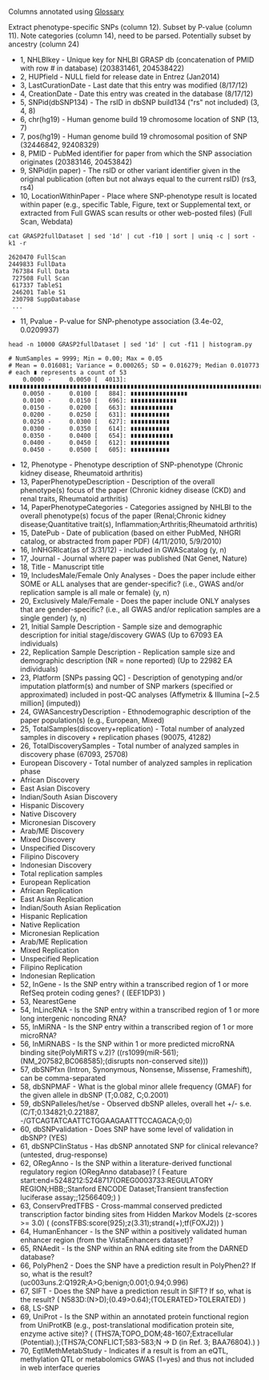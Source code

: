 Columns annotated using [Glossary](http://grasp.nhlbi.nih.gov/Glossary.aspx)

Extract phenotype-specific SNPs (column 12). Subset by P-value (column 11). Note categories (column 14), need to be parsed. Potentially subset by ancestry (column 24)

- 1, NHLBIkey - Unique key for NHLBI GRASP db (concatenation of PMID with row # in database) (203831461, 204538422)
- 2, HUPfield - NULL field for release date in Entrez (Jan2014)
- 3, LastCurationDate - Last date that this entry was modified (8/17/12)
- 4, CreationDate - Date this entry was created in the database (8/17/12)
- 5, SNPid(dbSNP134) - The rsID in dbSNP build134 ("rs" not included) (3, 4, 8)
- 6, chr(hg19) - Human genome build 19 chromosome location of SNP (13, 7)
- 7, pos(hg19) - Human genome build 19 chromosomal position of SNP (32446842, 92408329)
- 8, PMID - PubMed identifier for paper from which the SNP association originates (20383146, 20453842)
- 9, SNPid(in paper) - The rsID or other variant identifier given in the original publication (often but not always equal to the current rsID) (rs3, rs4)
- 10, LocationWithinPaper - Place where SNP-phenotype result is located within paper (e.g., specific Table, Figure, text or Supplemental text, or extracted from Full GWAS scan results or other web-posted files) (Full Scan, Webdata) 

`cat GRASP2fullDataset | sed '1d' | cut -f10 | sort | uniq -c | sort -k1 -r`

	2620470 FullScan
	2449833 FullData
	 767384 Full Data
	 727508 Full Scan
	 617337 TableS1
	 246201 Table S1
	 230798 SuppDatabase
	 ...

- 11, Pvalue - P-value for SNP-phenotype association (3.4e-02, 0.0209937)

`head -n 10000 GRASP2fullDataset | sed '1d' | cut -f11 | histogram.py`

	# NumSamples = 9999; Min = 0.00; Max = 0.05
	# Mean = 0.016081; Variance = 0.000265; SD = 0.016279; Median 0.010773
	# each ∎ represents a count of 53
	    0.0000 -     0.0050 [  4013]: ∎∎∎∎∎∎∎∎∎∎∎∎∎∎∎∎∎∎∎∎∎∎∎∎∎∎∎∎∎∎∎∎∎∎∎∎∎∎∎∎∎∎∎∎∎∎∎∎∎∎∎∎∎∎∎∎∎∎∎∎∎∎∎∎∎∎∎∎∎∎∎∎∎∎∎
	    0.0050 -     0.0100 [   884]: ∎∎∎∎∎∎∎∎∎∎∎∎∎∎∎∎
	    0.0100 -     0.0150 [   696]: ∎∎∎∎∎∎∎∎∎∎∎∎∎
	    0.0150 -     0.0200 [   663]: ∎∎∎∎∎∎∎∎∎∎∎∎
	    0.0200 -     0.0250 [   631]: ∎∎∎∎∎∎∎∎∎∎∎
	    0.0250 -     0.0300 [   627]: ∎∎∎∎∎∎∎∎∎∎∎
	    0.0300 -     0.0350 [   614]: ∎∎∎∎∎∎∎∎∎∎∎
	    0.0350 -     0.0400 [   654]: ∎∎∎∎∎∎∎∎∎∎∎∎
	    0.0400 -     0.0450 [   612]: ∎∎∎∎∎∎∎∎∎∎∎
	    0.0450 -     0.0500 [   605]: ∎∎∎∎∎∎∎∎∎∎∎

- 12, Phenotype - Phenotype description of SNP-phenotype (Chronic kidney disease, Rheumatoid arthritis)
- 13, PaperPhenotypeDescription - Description of the overall phenotype(s) focus of the paper (Chronic kidney disease (CKD) and renal traits, Rheumatoid arthritis)
- 14, PaperPhenotypeCategories - Categories assigned by NHLBI to the overall phenotype(s) focus of the paper (Renal;Chronic kidney disease;Quantitative trait(s), Inflammation;Arthritis;Rheumatoid arthritis)
- 15, DatePub - Date of publication (based on either PubMed, NHGRI catalog, or abstracted from paper PDF) (4/11/2010, 5/9/2010)
- 16, InNHGRIcat(as of 3/31/12) - included in GWAScatalog (y, n)
- 17, Journal - Journal where paper was published (Nat Genet, Nature)
- 18, Title - Manuscript title
- 19, IncludesMale/Female Only Analyses - Does the paper include either SOME or ALL analyses that are gender-specific? (i.e., GWAS and/or replication sample is all male or female) (y, n)
- 20, Exclusively Male/Female - Does the paper include ONLY analyses that are gender-specific? (i.e., all GWAS and/or replication samples are a single gender) (y, n)
- 21, Initial Sample Description - Sample size and demographic description for initial stage/discovery GWAS (Up to 67093 EA individuals)
- 22, Replication Sample Description - Replication sample size and demographic description (NR = none reported) (Up to 22982 EA individuals)
- 23, Platform [SNPs passing QC] - Description of genotyping and/or imputation platform(s) and number of SNP markers (specified or approximated) included in post-QC analyses (Affymetrix & Illumina [~2.5 million] (imputed))
- 24, GWASancestryDescription - Ethnodemographic description of the paper population(s) (e.g., European, Mixed)
- 25, TotalSamples(discovery+replication) - Total number of analyzed samples in discovery + replication phases (90075, 41282)
- 26, TotalDiscoverySamples - Total number of analyzed samples in discovery phase (67093, 25708)
- European Discovery - Total number of analyzed samples in replication phase
- African Discovery
- East Asian Discovery
- Indian/South Asian Discovery
- Hispanic Discovery
- Native Discovery
- Micronesian Discovery
- Arab/ME Discovery
- Mixed Discovery
- Unspecified Discovery
- Filipino Discovery
- Indonesian Discovery
- Total replication samples
- European Replication
- African Replication
- East Asian Replication
- Indian/South Asian Replication
- Hispanic Replication
- Native Replication
- Micronesian Replication
- Arab/ME Replication
- Mixed Replication
- Unspecified Replication
- Filipino Replication
- Indonesian Replication
- 52, InGene - Is the SNP entry within a transcribed region of 1 or more RefSeq protein coding genes? ( (EEF1DP3) )
- 53, NearestGene
- 54, InLincRNA - Is the SNP entry within a transcribed region of 1 or more long intergenic noncoding RNA?
- 55, InMiRNA - Is the SNP entry within a transcribed region of 1 or more microRNA?
- 56, InMiRNABS - Is the SNP within 1 or more predicted microRNA binding site(PolyMiRTS v.2)? ((rs1099(miR-561);(NM_207582,BC068585);(disrupts non-conserved site)))
- 57, dbSNPfxn (Intron, Synonymous, Nonsense, Missense, Frameshift), can be comma-separated
- 58, dbSNPMAF - What is the global minor allele frequency (GMAF) for the given allele in dbSNP (T;0.082, C;0.2001)
- 59, dbSNPalleles/het/se - Observed dbSNP alleles, overall het +/- s.e. (C/T;0.134821;0.221887, -/GTCAGTATCAATTCTGGAAGAATTTCCAGACA;0;0)
- 60, dbSNPvalidation - Does SNP have some level of validation in dbSNP? (YES)
- 61, dbSNPClinStatus - Has dbSNP annotated SNP for clinical relevance? (untested, drug-response)
- 62, ORegAnno - Is the SNP within a literature-derived functional regulatory region (ORegAnno database)? ( Feature start:end=5248212:5248717(OREG0003733:REGULATORY REGION;HBB;;Stanford ENCODE Dataset;Transient transfection luciferase assay;;12566409;) )
- 63, ConservPredTFBS - Cross-mammal conserved predicted transcription factor binding sites from Hidden Markov Models (z-scores >= 3.0) ( (consTFBS:score(925);z(3.31);strand(+);tf(FOXJ2)) )
- 64, HumanEnhancer - Is the SNP within a positively validated human enhancer region (from the VistaEnhancers dataset)?
- 65, RNAedit - Is the SNP within an RNA editing site from the DARNED database?
- 66, PolyPhen2 - Does the SNP have a prediction result in PolyPhen2? If so, what is the result? (uc003uns.2:Q192R;A>G;benign;0.001;0.94;0.996)
- 67, SIFT - Does the SNP have a prediction result in SIFT? If so, what is the result? ( N583D:(N>D);(0.49>0.64);(TOLERATED>TOLERATED) )
- 68, LS-SNP
- 69, UniProt - Is the SNP within an annotated protein functional region from UniProtKB (e.g., post-translational modification protein site, enzyme active site)? ( (THS7A;TOPO_DOM;48-1607;Extracellular (Potential).);(THS7A;CONFLICT;583-583;N -> D (in Ref. 3; BAA76804).) )
- 70, EqtlMethMetabStudy - Indicates if a result is from an eQTL, methylation QTL or metabolomics GWAS (1=yes) and thus not included in web interface queries


